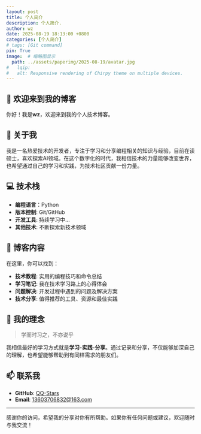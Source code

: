 ```yaml
---
layout: post
title: 个人简介
description: 个人简介.
author: wz
date: 2025-08-19 18:13:00 +0800
categories: [个人简介]
# tags: [Git command]
pin: True
image:  # 缩略图显示
  path: ../assets/paperimg/2025-08-19/avatar.jpg
#   lqip: 
#   alt: Responsive rendering of Chirpy theme on multiple devices.
---
```


## 👋 欢迎来到我的博客

你好！我是**wz**，欢迎来到我的个人技术博客。

## 🚀 关于我

我是一名热爱技术的开发者，专注于学习和分享编程相关的知识与经验，目前在读硕士，喜欢探索AI领域。在这个数字化的时代，我相信技术的力量能够改变世界，也希望通过自己的学习和实践，为技术社区贡献一份力量。

## 💻 技术栈

- **编程语言**：Python
- **版本控制**: Git/GitHub
- **开发工具**: 持续学习中...
- **其他技术**: 不断探索新技术领域

## 📝 博客内容

在这里，你可以找到：

- **技术教程**: 实用的编程技巧和命令总结
- **学习笔记**: 我在技术学习路上的心得体会
- **问题解决**: 开发过程中遇到的问题及解决方案
- **技术分享**: 值得推荐的工具、资源和最佳实践

## 🎯 我的理念

> 学而时习之，不亦说乎

我相信最好的学习方式就是**学习-实践-分享**。通过记录和分享，不仅能够加深自己的理解，也希望能够帮助到有同样需求的朋友们。

## 📫 联系我

- **GitHub**: [QQ-Stars](https://github.com/QQ-Stars)
- **Email**: 13603706832@163.com

---

感谢你的访问，希望我的分享对你有所帮助。如果你有任何问题或建议，欢迎随时与我交流！


